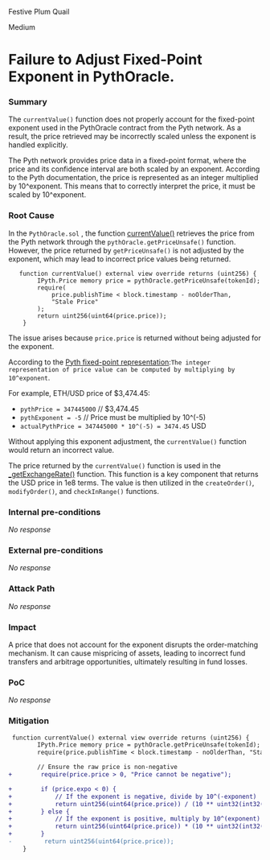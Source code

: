 Festive Plum Quail

Medium

# Failure to Adjust Fixed-Point Exponent in PythOracle.

### Summary

The `currentValue()` function does not properly account for the fixed-point exponent used in the PythOracle contract from the Pyth network. As a result, the price retrieved may be incorrectly scaled unless the exponent is handled explicitly.

The Pyth network provides price data in a fixed-point format, where the price and its confidence interval are both scaled by an exponent. According to the Pyth documentation, the price is represented as an integer multiplied by 10^exponent. This means that to correctly interpret the price, it must be scaled by 10^exponent. 

### Root Cause

In the `PythOracle.sol` , the function [currentValue()](https://github.com/sherlock-audit/2024-11-oku/blob/e844037b3fcd8288efe10a2f1cf43e62bad7b4e1/oku-custom-order-types/contracts/oracle/External/PythOracle.sol#L26-L33) retrieves the price from the Pyth network through the `pythOracle.getPriceUnsafe()` function. However, the price returned by `getPriceUnsafe()` is not adjusted by the exponent, which may lead to incorrect price values being returned.
```solidity
   function currentValue() external view override returns (uint256) {
        IPyth.Price memory price = pythOracle.getPriceUnsafe(tokenId);
        require(
            price.publishTime < block.timestamp - noOlderThan,
            "Stale Price"
        );
        return uint256(uint64(price.price));
    }
```
The issue arises because `price.price` is returned without being adjusted for the exponent.

According to the [Pyth fixed-point representation](https://docs.pyth.network/price-feeds/best-practices#fixed-point-numeric-representation):`The integer representation of price value can be computed by multiplying by 10^exponent`.

For example, ETH/USD price of $3,474.45:
- `pythPrice = 347445000`  // $3,474.45  
- `pythExponent = -5`  // Price must be multiplied by 10^(-5)  
- `actualPythPrice = 347445000 * 10^(-5) = 3474.45` USD  

Without applying this exponent adjustment, the `currentValue()` function would return an incorrect value.

The price returned by the `currentValue()` function is used in the [_getExchangeRate()](https://github.com/sherlock-audit/2024-11-oku/blob/e844037b3fcd8288efe10a2f1cf43e62bad7b4e1/oku-custom-order-types/contracts/automatedTrigger/AutomationMaster.sol#L77-L87) function. This function is a key component that returns the USD price in 1e8 terms. The value is then utilized in the `createOrder()`, `modifyOrder()`, and `checkInRange()` functions. 

### Internal pre-conditions

_No response_

### External pre-conditions

_No response_

### Attack Path

_No response_

### Impact

A price that does not account for the exponent disrupts the order-matching mechanism. It can cause mispricing of assets, leading to incorrect fund transfers and arbitrage opportunities, ultimately resulting in fund losses.

### PoC

_No response_

### Mitigation
```diff
 function currentValue() external view override returns (uint256) {
        IPyth.Price memory price = pythOracle.getPriceUnsafe(tokenId);
        require(price.publishTime < block.timestamp - noOlderThan, "Stale Price");

        // Ensure the raw price is non-negative
+        require(price.price > 0, "Price cannot be negative");

+        if (price.expo < 0) {
+            // If the exponent is negative, divide by 10^(-exponent)
+            return uint256(uint64(price.price)) / (10 ** uint32(int32(-price.expo)));
+        } else {
+            // If the exponent is positive, multiply by 10^(exponent)
+            return uint256(uint64(price.price)) * (10 ** uint32(int32(price.expo)));
+        }
-         return uint256(uint64(price.price));
    }
```